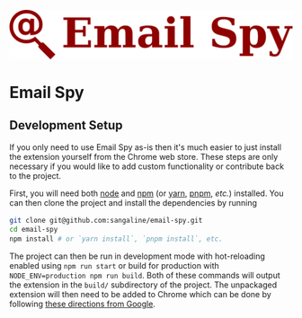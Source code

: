 ![Email Spy](img/logo.svg)

# Email Spy

## Development Setup

If you only need to use Email Spy as-is then it's much easier to just install the extension yourself from the Chrome web store.
These steps are only necessary if you would like to add custom functionality or contribute back to the project.

First, you will need both [node](https://nodejs.org/en/download/package-manager/) and [npm](https://docs.npmjs.com/getting-started/what-is-npm) (or [yarn](https://yarnpkg.com/en/), [pnpm](https://github.com/pnpm/pnpm), *etc.*) installed.
You can then clone the project and install the dependencies by running

```bash
git clone git@github.com:sangaline/email-spy.git
cd email-spy
npm install # or `yarn install`, `pnpm install`, etc.
```

The project can then be run in development mode with hot-reloading enabled using `npm run start` or build for production with `NODE_ENV=production npm run build`.
Both of these commands will output the extension in the `build/` subdirectory of the project.
The unpackaged extension will then need to be added to Chrome which can be done by following [these directions from Google](https://developer.chrome.com/extensions/getstarted#unpacked).
